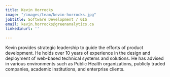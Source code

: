 ```yaml
---
title: Kevin Horrocks
image: "/images/team/kevin-horrocks.jpg"
jobtitle: Software Development / GIS
email: kevin.horrocks@greenanalytics.ca
linkedinurl: ''

---
```

Kevin provides strategic leadership to guide the efforts of product development. He holds over 10 years of experience in the design and deployment of web-based technical systems and solutions. He has advised in various environments such as Public Health organizations, publicly traded companies, academic institutions, and enterprise clients.
